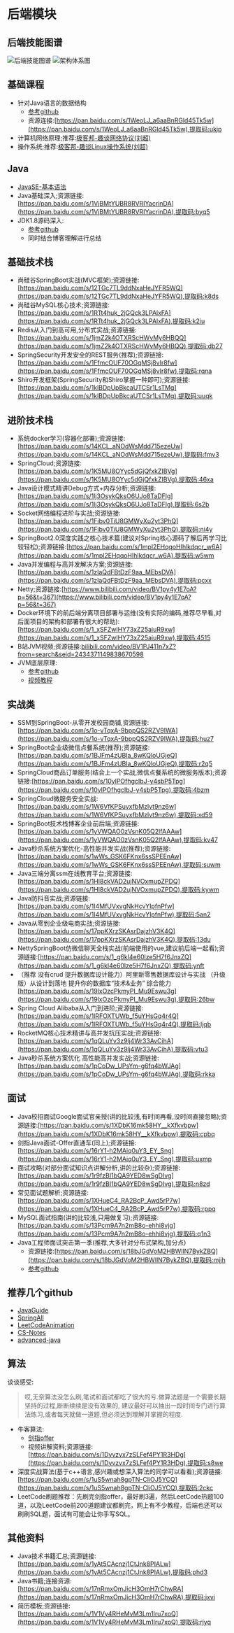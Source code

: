 # 后端模块
## 后端技能图谱
![后端技能图谱](image/Backend-skills.png)
![架构体系图](image/架构体系图.jpg)
## 基础课程
* 针对Java语言的数据结构
    * [参考github](https://github.com/kvenLin/Data-Structure.git)
    * 资源连接:[https://pan.baidu.com/s/1WeoLJ_a6aaBnRGld45Tk5w](https://pan.baidu.com/s/1WeoLJ_a6aaBnRGld45Tk5w),提取码:ukjp
* 计算机网络原理;推荐:[极客邦-趣谈网络协议(刘超)](https://time.geekbang.org/column/intro/85)
* 操作系统;推荐:[极客邦-趣谈Linux操作系统(刘超)](https://time.geekbang.org/column/intro/164)
## Java
* [JavaSE-基本语法](https://ke.qq.com/course/149432)
* Java基础深入;资源链接:[https://pan.baidu.com/s/1VjBMtYUBR8RVRIYacrinDA](https://pan.baidu.com/s/1VjBMtYUBR8RVRIYacrinDA),提取码:byq5
* JDK1.8源码深入:
    * [参考github](https://github.com/kvenLin/JDK-Source.git)
    * 同时结合博客理解进行总结
## 基础技术栈
* 尚硅谷SpringBoot实战(MVC框架);资源链接:[https://pan.baidu.com/s/12TGc7TL9ddNxaHeJYFR5WQ](https://pan.baidu.com/s/12TGc7TL9ddNxaHeJYFR5WQ),提取码:k8ds
* 尚硅谷MySQL核心技术;资源链接:[https://pan.baidu.com/s/1RTt4huk_2jGQck3LPAlxFA](https://pan.baidu.com/s/1RTt4huk_2jGQck3LPAlxFA),提取码:k2iu
* Redis从入门到高可用,分布式实战;资源链接:[https://pan.baidu.com/s/1jmZ2k4OTXRScHWvMy6HBQQ](https://pan.baidu.com/s/1jmZ2k4OTXRScHWvMy6HBQQ),提取码:db27
* SpringSecurity开发安全的REST服务(推荐);资源链接:[https://pan.baidu.com/s/1FfmcOUF70OGqMSj8vIr8fw](https://pan.baidu.com/s/1FfmcOUF70OGqMSj8vIr8fw),提取码:rqna
* Shiro开发框架(SpringSecurity和Shiro掌握一种即可);资源链接:[https://pan.baidu.com/s/1klBDpUpBkcaUTCSr1LsTMg](https://pan.baidu.com/s/1klBDpUpBkcaUTCSr1LsTMg),提取码:uuqk
## 进阶技术栈
* 系统docker学习(容器化部署);资源链接:[https://pan.baidu.com/s/14KCL_aNOdWsMdd715ezeUw](https://pan.baidu.com/s/14KCL_aNOdWsMdd715ezeUw),提取码:fmv3
* SpringCloud;资源链接:[https://pan.baidu.com/s/1K5MU8OYyc5dGjQfxkZIBVg](https://pan.baidu.com/s/1K5MU8OYyc5dGjQfxkZIBVg),提取码:46xa
* Java设计模式精讲Debug方式+内存分析;资源链接:[https://pan.baidu.com/s/1lj3OsykQksO6UJo8TaDFlg](https://pan.baidu.com/s/1lj3OsykQksO6UJo8TaDFlg),提取码:6s2b
* Socket网络编程进阶与实战;资源链接:[https://pan.baidu.com/s/1Fibv0TiU8GMWyXu2yt3PhQ](https://pan.baidu.com/s/1Fibv0TiU8GMWyXu2yt3PhQ),提取码:ni4y
* SpringBoot2.0深度实践之核心技术篇(建议对Spring核心源码了解后再学习比较轻松);资源链接:[https://pan.baidu.com/s/1mpl2EHqqoHIhlkdqcr_w6A](https://pan.baidu.com/s/1mpl2EHqqoHIhlkdqcr_w6A),提取码:w5wm
* Java并发编程与高并发解决方案;资源链接:[https://pan.baidu.com/s/1zIaQdFBtDzF9aa_MEbsDVA](https://pan.baidu.com/s/1zIaQdFBtDzF9aa_MEbsDVA),提取码:pcxx
* Netty;资源链接:[https://www.bilibili.com/video/BV1py4y1E7oA?p=56&t=367](https://www.bilibili.com/video/BV1py4y1E7oA?p=56&t=367)
* Docker环境下的前后端分离项目部署与运维(没有实际的编码,推荐尽早看,对后面项目的架构和部署有很大的帮助):[https://pan.baidu.com/s/1_xSFZwlHY73xZ25aiuR9xw](https://pan.baidu.com/s/1_xSFZwlHY73xZ25aiuR9xw),提取码:4515
* B站JVM视频;资源链接:[bilibili.com/video/BV1PJ411n7xZ?from=search&seid=2434371149838670598](https://www.bilibili.com/video/BV1PJ411n7xZ?from=search&seid=2434371149838670598)
* JVM底层原理:
    * [参考github](https://github.com/kvenLin/JDK-Source.git)
    * [视频教程](https://www.bilibili.com/video/av29502877/)
 
## 实战类
* SSM到SpringBoot-从零开发校园商铺,资源链接:[https://pan.baidu.com/s/1o-vTqxA-9bppQS2RZV9IWA](https://pan.baidu.com/s/1o-vTqxA-9bppQS2RZV9IWA),提取码:huz7
* SpringBoot企业级微信点餐系统(推荐);资源链接:[https://pan.baidu.com/s/1BJFm4zUBIa_8wKQloUGjeQ](https://pan.baidu.com/s/1BJFm4zUBIa_8wKQloUGjeQ),提取码:r2q5
* SpringCloud商品订单服务(结合上一个实战,微信点餐系统的微服务版本);资源链接:[https://pan.baidu.com/s/10ylPOfhgcIbJ-y4sbP5Tpg](https://pan.baidu.com/s/10ylPOfhgcIbJ-y4sbP5Tpg),提取码:4bzm
* SpringCloud微服务安全实战:[https://pan.baidu.com/s/1W6VfKPSuyxfbMzlvt9nz6w](https://pan.baidu.com/s/1W6VfKPSuyxfbMzlvt9nz6w),提取码:xd59
* SpringBoot技术栈博客企业前后端;资源链接:[https://pan.baidu.com/s/1yVWQAO0zVsnK05Q2lfAAAw](https://pan.baidu.com/s/1yVWQAO0zVsnK05Q2lfAAAw),提取码:kv47
* Java秒杀系统方案优化-高性能并发实战(推荐);资源链接:[https://pan.baidu.com/s/1wWs_GSK6FKnx6ssSPEEnAw](https://pan.baidu.com/s/1wWs_GSK6FKnx6ssSPEEnAw),提取码:suwm
* Java三端分离ssm在线教育平台;资源链接:[https://pan.baidu.com/s/1Hl8ckVAD2ujNVOxmupZPDQ](https://pan.baidu.com/s/1Hl8ckVAD2ujNVOxmupZPDQ),提取码:kywm
* Java防抖音实战;资源链接:[https://pan.baidu.com/s/1I4MfUVxvgNkHcvYIpfnPfw](https://pan.baidu.com/s/1I4MfUVxvgNkHcvYIpfnPfw),提取码:5an2
* Java从零到企业级电商实战;资源链接:[https://pan.baidu.com/s/17ppKXrzSKAsrDajzhV3K4Q](https://pan.baidu.com/s/17ppKXrzSKAsrDajzhV3K4Q),提取码:13du
* NettySpringBoot仿微信聊天全栈实战(前端使用的vue,建议前后端一起看);资源链接:[https://pan.baidu.com/s/1_g6kI4e60lze5H7f6JnxZQ](https://pan.baidu.com/s/1_g6kI4e60lze5H7f6JnxZQ),提取码:ynft
* （推荐 没有crud 提升数据库设计能力）阿里新零售数据库设计与实战 （升级版）从设计到落地 提升你的数据库“技术&业务” 综合能力[https://pan.baidu.com/s/19lxOzcPkmyPI_Mu9Eswu3g](https://pan.baidu.com/s/19lxOzcPkmyPI_Mu9Eswu3g),提取码:26bw
* Spring Cloud Alibaba从入门到进阶;资源链接:[https://pan.baidu.com/s/1lRFOXTUWb_f5uYHsGq4r4Q](https://pan.baidu.com/s/1lRFOXTUWb_f5uYHsGq4r4Q),提取码:ljqb
* RocketMQ核心技术精讲与高并发抗压实战;资源链接:[https://pan.baidu.com/s/1qQLuYv3z9lj4Wr33AvCihA](https://pan.baidu.com/s/1qQLuYv3z9lj4Wr33AvCihA),提取码:vtu3
* Java秒杀系统方案优化 高性能高并发实战;资源链接:[https://pan.baidu.com/s/1pCoDw_UPsYm-g6fq4bWJAg](https://pan.baidu.com/s/1pCoDw_UPsYm-g6fq4bWJAg),提取码:rkka

## 面试
* Java校招面试Google面试官亲授(讲的比较浅,有时间再看,没时间直接忽略);资源链接:[https://pan.baidu.com/s/1XDbK16mk58HY__kXfkvbpw](https://pan.baidu.com/s/1XDbK16mk58HY__kXfkvbpw),提取码:cpbq
* 剑指Java面试-Offer直通车(同上);资源链接:[https://pan.baidu.com/s/16rY1-h2MAiq0uY3_EY_Sng](https://pan.baidu.com/s/16rY1-h2MAiq0uY3_EY_Sng),提取码:uxmp
* 面试攻略(对部分面试知识点讲解分析,讲的比较杂);资源链接:[https://pan.baidu.com/s/1r9fzBI1bQA9YED8wSgDIvg](https://pan.baidu.com/s/1r9fzBI1bQA9YED8wSgDIvg),提取码:n8zd
* 常见面试题解析;资源链接:[https://pan.baidu.com/s/1XHueC4_RA2BcP_Awd5rP7w](https://pan.baidu.com/s/1XHueC4_RA2BcP_Awd5rP7w),提取码:rppq
* MySQL面试指南(讲的比较浅,只用做复习);资源链接:[https://pan.baidu.com/s/13Pcm9A7n2mB8o-ehhi8vjg](https://pan.baidu.com/s/13Pcm9A7n2mB8o-ehhi8vjg),提取码:q1n3
* Java工程师面试突击第一季(推荐,大多针对分布式架构,加分点)
    * 资源链接:[https://pan.baidu.com/s/18bJGdVoM2HBWIlN7BykZBQ](https://pan.baidu.com/s/18bJGdVoM2HBWIlN7BykZBQ),提取码:mjjh
    * [参考github](https://github.com/doocs/advanced-java.git)
## 推荐几个github
* [JavaGuide](https://github.com/Snailclimb/JavaGuide.git)
* [SpringAll](https://github.com/wuyouzhuguli/SpringAll.git)
* [LeetCodeAnimation](https://github.com/MisterBooo/LeetCodeAnimation.git)
* [CS-Notes](https://github.com/CyC2018/CS-Notes.git)
* [advanced-java](https://github.com/doocs/advanced-java.git)
## 算法
谈谈感受:
>哎,无奈算法没怎么刷,笔试和面试都吃了很大的亏.做算法题是一个需要长期坚持的过程,断断续续是没有效果的,
建议最好可以抽出一段时间专门进行算法练习,或者每天就做一道题,但必须达到理解并掌握的程度.
* 牛客算法:
    * [剑指offer](https://www.nowcoder.com/ta/coding-interviews)
    * 视频讲解资料;资源链接:[https://pan.baidu.com/s/1Dyvzvx7zSLFef4PY1R3HDg](https://pan.baidu.com/s/1Dyvzvx7zSLFef4PY1R3HDg),提取码:s8we
* 深度实战算法(基于c++语言,感兴趣或想深入算法的同学可以看看);资源链接:[https://pan.baidu.com/s/1uS5wnah8gpTN-CliOJ5YCQ](https://pan.baidu.com/s/1uS5wnah8gpTN-CliOJ5YCQ),提取码:2ckc
* LeetCode刷题推荐：先刷完剑指offer，最好刷3遍，然后LeetCode热题100道，以及LeetCode前200道题建议都刷完，网上有不少教程，后端也还可以刷刷SQL题，面试有可能会让你手写SQL。

## 其他资料
* Java技术书籍汇总;资源链接:[https://pan.baidu.com/s/1yAt5CAcnzj1CtJnk8PIALw](https://pan.baidu.com/s/1yAt5CAcnzj1CtJnk8PIALw),提取码:phd3
* Java书籍;连接资源:[https://pan.baidu.com/s/17nRmxOmJicH3OmH7rChwRA](https://pan.baidu.com/s/17nRmxOmJicH3OmH7rChwRA),提取码:jxvi
* 简历模板;资源链接:[https://pan.baidu.com/s/1V1Vy4RHeMvM3Lm1lru7xoQ](https://pan.baidu.com/s/1V1Vy4RHeMvM3Lm1lru7xoQ),提取码:rjyq